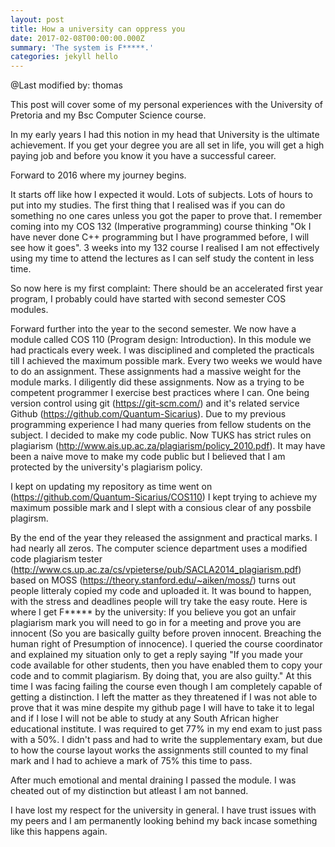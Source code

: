 ```yaml
---
layout: post
title: How a university can oppress you
date: 2017-02-08T00:00:00.000Z
summary: 'The system is F*****.'
categories: jekyll hello
---
```


@Last modified by:   thomas

 This post will cover some of my personal experiences with the University of Pretoria and my Bsc Computer Science course.

In my early years I had this notion in my head that University is the ultimate achievement. If you get your degree you are all set in life, you will get a high paying job and before you know it you have a successful career.

Forward to 2016 where my journey begins.

It starts off like how I expected it would. Lots of subjects. Lots of hours to put into my studies. The first thing that I realised was if you can do something no one cares unless you got the paper to prove that. I remember coming into my COS 132 (Imperative programming) course thinking "Ok I have never done C++ programming but I have programmed before, I will see how it goes". 3 weeks into my 132 course I realised I am not effectively using my time to attend the lectures as I can self study the content in less time.

So now here is my first complaint: There should be an accelerated first year program, I probably could have started with second semester COS modules.

Forward further into the year to the second semester. We now have a module called COS 110 (Program design: Introduction). In this module we had practicals every week. I was disciplined and completed the practicals till I achieved the maximum possible mark. Every two weeks we would have to do an assignment. These assignments had a massive weight for the module marks. I diligently did these assignments. Now as a trying to be competent programmer I exercise best practices where I can. One being version control using git (<https://git-scm.com/>) and it's related service Github (<https://github.com/Quantum-Sicarius>). Due to my previous programming experience I had many queries from fellow students on the subject. I decided to make my code public. Now TUKS has strict rules on plagiarism (<http://www.ais.up.ac.za/plagiarism/policy_2010.pdf>). It may have been a naive move to make my code public but I believed that I am protected by the university's plagiarism policy.

I kept on updating my repository as time went on (<https://github.com/Quantum-Sicarius/COS110>) I kept trying to achieve my maximum possible mark and I slept with a consious clear of any possbile plagirsm.

By the end of the year they released the assignment and practical marks. I had nearly all zeros. The computer science department uses a modified code plagiarism tester (<http://www.cs.up.ac.za/cs/vpieterse/pub/SACLA2014_plagiarism.pdf>) based on MOSS (<https://theory.stanford.edu/~aiken/moss/>) turns out people litteraly copied my code and uploaded it. It was bound to happen, with the stress and deadlines people will try take the easy route. Here is where I get F***** by the university: If you believe you got an unfair plagiarism mark you will need to go in for a meeting and prove you are innocent (So you are basically guilty before proven innocent. Breaching the human right of Presumption of innocence). I queried the course coordinator and explained my situation only to get a reply saying "If you made your code available for other students, then you have enabled them to copy your code and to commit plagiarism. By doing that, you are also guilty." At this time I was facing failing the course even though I am completely capable of getting a distinction. I left the matter as they threatened if I was not able to prove that it was mine despite my github page I will have to take it to legal and if I lose I will not be able to study at any South African higher educational institute. I was required to get 77% in my end exam to just pass with a 50%. I didn't pass and had to write the supplementary exam, but due to how the course layout works the assignments still counted to my final mark and I had to achieve a mark of 75% this time to pass.

After much emotional and mental draining I passed the module. I was cheated out of my distinction but atleast I am not banned.

I have lost my respect for the university in general. I have trust issues with my peers and I am permanently looking behind my back incase something like this happens again.
